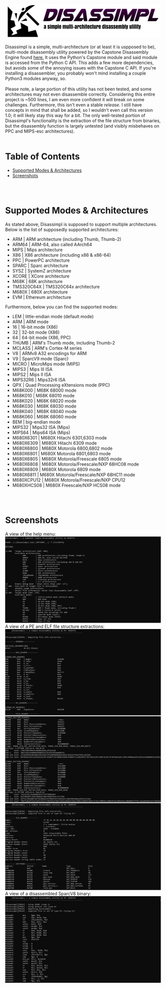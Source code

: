 <center><img src="images/disassimplBanner.png"></center>
<br/>
Disassimpl is a simple, multi-architecture (or at least it is uspposed to be), multi-mode disassembly utility powered by the Capstone Disassembly Engine found <a href="http://www.capstone-engine.org/">here.</a> It uses the Python's Capstone module and said module is accessed from the Python C API. This adds a few more dependencies, but avoids some of the annoying issues with the Capstone C API. If you're installing a disassembler, you probably won't mind installing a couple Python3 modules anyway, so. 
<br/><br/>
Please note, a large portion of this utility has not been tested, and some architectures may not even disassemble correctly. Considering this entire project is ~500 lines, I am even more confident it will break on some challenges. Furthermore, this isn't even a stable <i>release.</i> I still have concepts in mind that shall be added, so I wouldn't even call this version 1.0; it will likely stay this way for a bit. The only well-tested portion of Disassimpl's functionality is the extraction of the file structure from binaries, but the disassembly function is largely untested (and visibly misbehaves on PPC and MIPS-esc architectures).
<br/><br/>
<h1>Table of Contents</h1>
<ul>
  <li><a href="#supported">Supported Modes & Architectures</a></li>
  <li><a href="#screens">Screenshots</a></li>
</ul>
<br/><br/>
<h1 id="supported">Supported Modes & Architectures</h1>
As stated above, Disassimpl is supposed to support multiple architectures. Below is the list of supposedly supported architectures:
<ul>
  <li>ARM         | ARM architecture (including Thumb, Thumb-2)</li>
  <li>ARM64       | ARM-64, also called AArch64</li>
  <li>MIPS        | Mips architecture</li>
  <li>X86         | X86 architecture (including x86 & x86-64)</li>
  <li>PPC         | PowerPC architecture</li>
  <li>SPARC       | Sparc architecture</li>
  <li>SYSZ        | SystemZ architecture</li>
  <li>XCORE       | XCore architecture</li>
  <li>M68K        | 68K architecture</li>
  <li>TMS320C64X  | TMS320C64x architecture</li>
  <li>M680X       | 680X architecture</li>
  <li>EVM         | Ethereum architecture</li>
</ul>
Furthermore, below you can find the supported modes:
<ul>
  <li>LEM         | little-endian mode (default mode)</li>
  <li>ARM         | ARM mode</li>
  <li>16          | 16-bit mode (X86)</li>
  <li>32          | 32-bit mode (X86)</li>
  <li>64          | 64-bit mode (X86, PPC)</li>
  <li>THUMB       | ARM's Thumb mode, including Thumb-2</li>
  <li>MCLASS      | ARM's Cortex-M series</li>
  <li>V8          | ARMv8 A32 encodings for ARM</li>
  <li>V9          | SparcV9 mode (Sparc)</li>
  <li>MICRO       | MicroMips mode (MIPS)</li>
  <li>MIPS3       | Mips III ISA</li>
  <li>MIPS2       | Mips II ISA</li>
  <li>MIPS32R6    | Mips32r6 ISA</li>
  <li>QPX         | Quad Processing eXtensions mode (PPC)</li>
  <li>M68K000     | M68K 68000 mode</li>
  <li>M68K010     | M68K 68010 mode</li>
  <li>M68K020     | M68K 68020 mode</li>
  <li>M68K030     | M68K 68030 mode</li>
  <li>M68K040     | M68K 68040 mode</li>
  <li>M68K060     | M68K 68060 mode</li>
  <li>BEM         | big-endian mode</li>
  <li>MIPS32      | Mips32 ISA (Mips)</li>
  <li>MIPS64      | Mips64 ISA (Mips)</li>
  <li>M680X6301   | M680X Hitachi 6301,6303 mode</li>
  <li>M680X6309   | M680X Hitachi 6309 mode</li>
  <li>M680X6800   | M680X Motorola 6800,6802 mode</li>
  <li>M680X6801   | M680X Motorola 6801,6803 mode</li>
  <li>M680X6805   | M680X Motorola/Freescale 6805 mode</li>
  <li>M680X6808   | M680X Motorola/Freescale/NXP 68HC08 mode</li>
  <li>M680X6809   | M680X Motorola 6809 mode</li>
  <li>M680X6811   | M680X Motorola/Freescale/NXP 68HC11 mode</li>
  <li>M680XCPU12  | M680X Motorola/Freescale/NXP CPU12</li>
  <li>M680XHCS08  | M680X Freescale/NXP HCS08 mode</li>
</ul>
<br/><br/>
<h1 id="screens">Screenshots</h1>
A view of the help menu:
<img src="images/help_menu.PNG">
<br/>
A view of a PE and ELF file structure extractions:
<img src="images/file_extract_top.PNG">
<img src="images/file_extract_middle.PNG">
<img src="images/file_extract_elf_top.PNG">
<br/>
A view of a disassembled SparcV8 binary:
<img src="images/sparc_disassemble.PNG">
